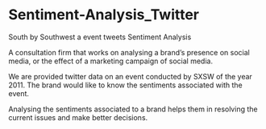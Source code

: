 # Sentiment-Analysis_Twitter 
South by Southwest a event tweets Sentiment Analysis
 
A consultation firm that works on analysing a brand’s presence on social media, or the effect of a marketing campaign of social media.

We are provided twitter data on an event conducted by SXSW of the year 2011. The brand would like to know the sentiments associated with the event.

Analysing the sentiments associated to a brand helps them in resolving the current issues and make better decisions.
